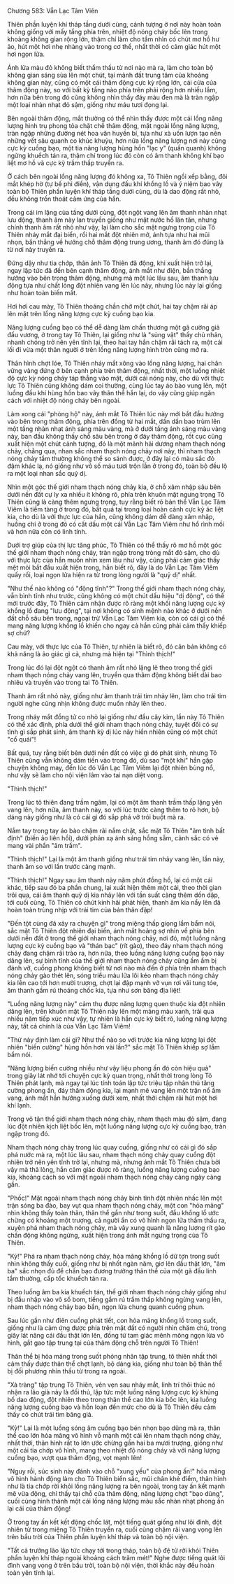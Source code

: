 




Chương 583: Vẫn Lạc Tâm Viên


Thiên phần luyện khí tháp tầng dưới cùng, cảnh tượng ở nơi này hoàn toàn không giống với mấy tầng phía trên, nhiệt độ nóng cháy bốc lên trong khoảng không gian rộng lớn, thậm chí làm cho tầm nhìn có chút mơ hồ hư ảo, hút một hơi nhẹ nhàng vào trong cơ thể, nhất thời có cảm giác hút một hơi ngọn lửa.

Ánh lửa màu đỏ không biết thẩm thấu từ nơi nào mà ra, làm cho toàn bộ không gian sáng sủa lên một chút, tại mảnh đất trung tâm của khoảng không gian này, cũng có một cái thâm động cực kỳ rộng lớn, cái cửa của thâm động này, so với bất kỳ tầng nào phía trên phải rộng hơn nhiều lắm, hơn nữa bên trong đó cũng không nhìn thấy đáy màu đen mà là tràn ngập một loại nhàn nhạt đỏ sậm, giống như máu tươi đọng lại.

Bên ngoài thâm động, mắt thường có thể nhìn thấy được một cái lồng năng lượng hình trụ phong tỏa chặt chẽ thâm động, mặt ngoài lồng năng lượng, tràn ngập những đường nét hoa văn huyền bí, tựa như xà uốn lượn tạo nên những vết sâu quanh co khúc khuỷu, hơn nữa lồng năng lượng nơi này cũng cực kỳ cuồng bạo, một tia năng lượng hùng hồn "lạc y" (quấn quanh) không ngừng khuếch tán ra, thậm chí trong lúc đó còn có âm thanh không khí bạo liệt mơ hồ và cực kỳ trầm thấp truyền ra.

Ở cách bên ngoài lồng năng lượng đó không xa, Tô Thiên ngồi xếp bằng, đôi mắt khép hờ (tự bế phi điền), vận dụng đấu khí khổng lồ và ý niệm bao vây toàn bộ Thiên phần luyện khí tháp tầng dưới cùng, dù là dao động rất nhỏ, đều không trốn thoát cảm ứng của hắn.

Trong cái im lặng của tầng dưới cùng, đột ngột vang lên âm thanh nhàn nhạt lưu động, thanh âm này lan truyền giống như mặt nước hồ lăn tăn, nhưng chính thanh âm rất nhỏ như vậy, lại làm cho sắc mặt ngưng trọng của Tô Thiên nháy mắt đại biến, rồi hai mắt đột nhiên mở, ánh tựa như hai mũi nhọn, bắn thẳng về hướng chỗ thâm động trung ương, thanh âm đó đúng là từ nơi này truyền ra.

Đứng dậy như tia chớp, thân ảnh Tô Thiên đã động, khi xuất hiện trở lại, ngay lập tức đã đến bên cạnh thâm động, ánh mắt như điện, bắn thẳng hướng vào bên trong thâm động, nhưng mà một lúc lâu sau, âm thanh lưu động tựa như chất lỏng đột nhiên vang lên lúc nãy, nhưng lúc này lại giống như hoàn toàn biến mất.

Hơi hơi cau mày, Tô Thiên thoáng chần chờ một chút, hai tay chậm rãi áp lên mặt trên lồng năng lượng cực kỳ cuồng bạo kia.

Năng lượng cuồng bạo có thể dễ dàng làm chấn thương một gã cường giả đấu vương, ở trong tay Tô Thiên, lại giống như là "sủng vật" thấy chủ nhân, nhanh chóng trở nên yên tĩnh lại, theo hai tay hắn chậm rãi tách ra, một cái lối đi vừa một thân người ở trên lồng năng lượng hình tròn cũng mở ra.

Thân hình chợt lóe, Tô Thiên nháy mắt xông vào lồng năng lượng, hai chân vững vàng đứng ở bên cạnh phía trên thâm động, nhất thời, một luồng nhiệt độ cực kỳ nóng cháy táp thẳng vào mặt, dưới cái nóng này, cho dù với thực lực Tô Thiên cũng không dám coi thường, cùng lúc tay áo bào vung lên, một luồng đấu khí hùng hồn bao vây thân thể hắn lại, do vậy cũng giúp ngăn cách với nhiệt độ nóng cháy bên ngoài.

Làm xong cái "phòng hộ" này, ánh mắt Tô Thiên lúc này mới bắt đầu hướng vào bên trong thâm động, phía trên đồng tử hai mắt, dần dần bao trùm lên một tầng nhàn nhạt ánh sáng màu vàng, mà ở dưới tầng ánh sáng màu vàng này, ban đầu không thấy chỗ sâu bên trong ở đáy thâm động, rốt cục cũng xuất hiện một chút cảnh tượng, đó là một mảnh hải dương nham thạch nóng chảy, chẳng qua, nhan sắc nham thạch nóng chảy nơi này, thì nham thạch nóng chảy tầm thường không thể so sánh được, ở đây lại có màu sắc đỏ đậm khác lạ, nó giống như vô số máu tươi trộn lẫn ở trong đó, toàn bộ đều lộ ra một loại nhan sắc quỷ dị.

Nhìn một góc thế giới nham thạch nóng chảy kia, ở chỗ xâm nhập sâu bên dưới nền đất cự ly xa nhiều ít không rõ, phía trên khuôn mặt ngưng trọng Tô Thiên cũng là càng thêm ngưng trọng, tuy rằng biết rõ bản thể Vẫn Lạc Tâm Viêm là tiềm tàng ở trong đó, bất quá tại trong loại hoàn cảnh cực kỳ ác liệt kia, cho dù là với thực lực của hắn, cũng không dám dễ dàng xâm nhập, huống chi ở trong đó có cất dấu một cái Vẫn Lạc Tâm Viêm như hổ rình mồi và hơn nữa còn có linh tính.

Dưới trợ giúp của thị lực tăng phúc, Tô Thiên có thể thấy rõ mơ hồ một góc thế giới nham thạch nóng chảy, tràn ngập trong tròng mắt đỏ sậm, cho dù với thực lực của hắn muốn nhìn xem lâu như vậy, cũng phải cảm giác thấy mệt mỏi bắt đầu xuất hiện trong, hắn biết rõ, đây là do Vẫn Lạc Tâm Viêm quấy rối, loại ngọn lửa hiện ra từ trong lòng người là "quỷ dị" nhất.

"Như thế nào không có "động tĩnh"?" Trong thế giới nham thạch nóng chảy, vẫn bình tĩnh như trước, cũng không có một chút dấu hiệu "dị động", có thể mới trước đây, Tô Thiên cảm nhận được rõ ràng một khối năng lượng cực kỳ khổng lồ đang "lưu động", tại nơi không có sinh mệnh nào khác ở dưới nền đất chỗ sâu bên trong, ngoại trừ Vẫn Lạc Tâm Viêm kia, còn có cái gì có thể mang năng lượng khổng lồ khiến cho ngay cả hắn cũng phải cảm thấy khiếp sợ chứ?

Cau mày, với thực lực của Tô Thiên, tự nhiên là biết rõ, đó căn bản không có khả năng là ảo giác gì cả, nhưng mà hiện tại "Thình thịch!"

Trong lúc đó lại đột ngột có thanh âm rất nhỏ lặng lẽ theo trong thế giới nham thạch nóng chảy vang lên, truyền qua thâm động không biết dài bao nhiêu và truyền vào trong tai Tô Thiên.

Thanh âm rất nhỏ này, giống như âm thanh trái tim nhảy lên, làm cho trái tim người nghe cũng nhịn không được muốn nhảy lên theo.

Trong nháy mắt đồng tử co nhỏ lại giống như đầu cây kim, lần này Tô Thiên có thể xác định, phía dưới thế giới nham thạch nóng chảy, tuyệt đối có sự tình gì sắp phát sinh, âm thanh kỳ dị lúc nãy hiển nhiên cũng có một chút "cổ quái"!

Bất quá, tuy rằng biết bên dưới nền đất có việc gì đó phát sinh, nhưng Tô Thiên cũng vẫn không dám tiến vào trong đó, dù sao "một khi" hắn gặp chuyện không may, đến lúc đó Vẫn Lạc Tâm Viêm lại đột nhiên bùng nổ, như vậy sẽ làm cho nội viện lâm vào tai nạn diệt vong.

"Thình thịch!"

Trong lúc tô thiên đang trầm ngâm, lại có một âm thanh trầm thấp lặng yên vang lên, hơn nữa, âm thanh này, so với lúc trước càng thêm to rõ hơn, bộ dáng này giống như là có cái gì đó sắp phá vỡ trói buột mà ra.

Nắm tay trong tay áo bào chậm rãi nắm chặt, sắc mặt Tô Thiên "âm tình bất định" (biến ảo liên hồi), dưới phản xạ ánh sáng hồng sẫm, cảnh sắc có vẻ mang vài phần "âm trầm".

"Thình thịch!" Lại là một âm thanh giống như trái tim nhảy vang lên, lần này, thanh âm so với lần trước càng mạnh.

"Thình thịch!" Ngay sau âm thanh này năm phút đồng hồ, lại có một cái khác, tiếp sau đó ba phần chung, lại xuất hiện thêm một cái, theo thời gian trôi qua, cái âm thanh quỷ dị kia nhảy lên với tần suất càng thêm dồn dập, tới cuối cùng, Tô Thiên có chút kinh hãi phát hiện, thanh âm kia nẩy lên đã hoàn toàn trùng nhịp với trái tim của bản thân đập!

"Đến tột cùng đã xảy ra chuyện gì" trong miệng thấp giọng lẩm bẩm nói, sắc mặt Tô Thiên đột nhiên đại biến, ánh mắt hoảng sợ nhìn về phía bên dưới nền đất ở trong thế giới nham thạch nóng chảy, nơi đó, một luồng năng lượng cực kỳ cuồng bạo và "thán bạc" (rít gào), theo đáy nham thạch nóng chảy đang chậm rãi trào ra, hơn nữa, theo luồng năng lượng cuồng bạo này dâng lên, sự bình tĩnh của thế giới nham thạch nóng chảy cũng ầm ầm bị đánh vỡ, cuồng phong không biết từ nơi nào mà đến ở phía trên nham thạch nóng chảy gào thét lên, sóng triều màu lửa lôi kéo nham thạch nóng chảy kia lên cao tới hơn mười trượng, chợt lại đập mạnh vỡ vụn rơi vãi tung tóe, âm thanh gầm rú thoáng chốc kia, tựa như sơn băng địa liệt!

"Luồng năng lượng này" cảm thụ được năng lượng quen thuộc kia đột nhiên dâng lên, trên khuôn mặt Tô Thiên nảy lên một mảng màu xanh, trải qua nhiều năm tiếp xúc như vậy, tự nhiên là hắn cực kỳ biết rõ, luồng năng lượng này, tất cả chính là của Vẫn Lạc Tâm Viêm!

"Thứ này định làm cái gì? Như thế nào so với trước kia năng lượng lại đột nhiên "biến cường" hùng hồn hơn vài lần?" sắc mặt Tô Thiên khiếp sợ lẩm bẩm nói.

"Năng lượng biến cường nhiều như vậy liệu phong ấn đó còn hiệu quả" trong giây lát nhớ tới chuyện cực kỳ quan trọng, nhất thời trong lòng Tô Thiên phát lạnh, mà ngay tại lúc tính toán lập tức triệu tập nhân thủ tăng cường phong ấn, đáy thâm động kia, lại mạnh mẽ vang lên một trận nổ ầm vang, ánh mắt hắn hướng xuống dưới xem, nhất thời chậm rãi hút một hơi khí lạnh.

Trong vô tận thế giới nham thạch nóng chảy, nham thạch màu đỏ sậm, đang lúc đột nhiên kịch liệt bốc lên, một luồng năng lượng cực kỳ cuồng bạo, tràn ngập trong đó.

Nham thạch nóng chảy trong lúc quay cuồng, giống như có cái gì đó sắp phá nước mà ra, một lúc lâu sau, nham thạch nóng chảy quay cuồng đột nhiên trở nên yên tĩnh trở lại, nhưng mà, nhưng ánh mắt Tô Thiên chưa bởi vậy mà thả lỏng, hắn cảm giác được rõ ràng, luồng năng lượng cuồng bạo kia, khoảng cách so với mặt ngoài nham thạch nóng chảy càng ngày càng gần.

"Phốc!" Mặt ngoài nham thạch nóng chảy bình tĩnh đột nhiên nhấc lên một trận sóng ba đào, bay vụt qua nham thạch nóng chảy, một con "hỏa mãng" nhìn không thấy toàn thân, thân thể gần như trong suốt, đầu khổng lồ ước chừng có khoảng một trượng, cả người ẩn có vô hình ngọn lửa thẩm thấu ra, xuyên phá nham thạch nóng chảy, mà vây xung quanh là năng lượng rít gào chấn động không ngừng, xuất hiện trong ánh mắt ngưng trọng của Tô Thiên.

"Kỷ!" Phá ra nham thạch nóng chảy, hỏa mãng khổng lồ dữ tợn trong suốt nhìn không thấy cuối, giống như bị nhốt ngàn năm, giơ lên đầu thật lớn, "âm ba" sắc nhọn đủ để chấn bạo đương trường thân thể của một gã đấu linh tầm thường, cấp tốc khuếch tán ra.

Theo luồng âm ba kia khuếch tán, thế giới nham thạch nóng chảy giống như bị đầu nhập vào vô số bom, tiếng gầm rú trầm thấp không ngừng vang lên, nham thạch nóng chảy bạo bắn, ngọn lửa chung quanh cuồng phun.

Sau lúc gần như điên cuồng phát tiết, con hỏa mãng khổng lồ trong suốt, giống như là cảm ứng được phía trên mặt đất có người nhìn chăm chú, trong giây lát nâng cái đầu thật lớn lên, đồng tử tam giác mênh mông ngọn lửa vô hình, gắt gao tập trung tại của thâm động chỗ trên người Tô Thiên!

Thân thể bị hỏa mảng trong suốt phóng nhãn tập trung, tô thiên nhất thời cảm thấy được thân thể chợt lạnh, bộ dáng kia, giống như toàn bộ thân thể bị đối phương nhìn thấu từ trong ra ngoài.

"Xà tràng" tập trung Tô Thiên, vẻn vẹn sau nháy mắt, linh trí thôi thúc nó nhận ra lão già này là đối thủ, lập tức một luồng năng lượng cực kỳ khủng bố dao động, đột nhiên theo trong thân thể cao lớn kia bốc lên, kia luồng năng lượng cuồng bạo và hỗn loạn đến mức cho dù là Tô Thiên đều cảm thấy có chút trái tim băng giá.

"Kỷ!" Lại là một luồng sóng âm cuồng bạo bén nhọn bạo dũng mà ra, thân thể cao lớn hỏa mãng vô hình vỗ mạnh một cái lên nham thạch nóng chảy, nhất thời, thân hình rất to lớn ước chừng gần hai ba mươi trượng, giống như một cái tia chớp vô hình, mang theo nhiệt độ nóng cháy và với năng lượng cuồng bạo, vượt qua thâm động, vọt mạnh lên!

"Nguy rồi, súc sinh này đánh vào chỗ "xung yếu" của phong ấn!" hỏa mãng vô hình hành động làm cho Tô Thiên biến sắc, mũi chân khẻ điểm, thân hình như là tia chớp rời khỏi lồng năng lượng ra bên ngoài, trong tay ấn kết mạnh mẽ vừa động, chỉ thấy tại chỗ cửa thâm động, năng lượng chợt "bạo dũng", cuối cùng hình thành một cái lồng năng lượng màu sắc nhàn nhạt phong ấn lại cái của thâm động!

Ở trong tay ấn kết kết động chốc lát, một tiếng quát giống như lôi đình, đột nhiên từ trong miệng Tô Thiên truyền ra, cuối cùng chậm rãi vang vọng lên trên bầu trời của Thiên phần luyện khí tháp và toàn bộ nội viện.

"Tất cả trưởng lão lập tức chạy tới trong tháp, toàn bộ đệ tử rời khỏi Thiên phần luyện khí tháp ngoài khoảng cách trăm mét!" Nghe được tiếng quát lôi đình vang vọng ở trên bầu trời, toàn bộ nội viện, thời khắc này đều hoàn toàn yên tĩnh lại.




